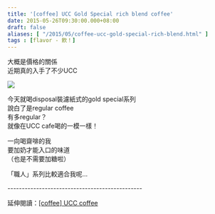 ```yaml
---
title: '[coffee] UCC Gold Special rich blend coffee'
date: 2015-05-26T09:30:00.000+08:00
draft: false
aliases: [ "/2015/05/coffee-ucc-gold-special-rich-blend.html" ]
tags : [flavor - 飲！]
---
```


大概是價格的關係  
近期真的入手了不少UCC  

![](/images/uccgold.jpg)

今天就喝disposal裝濾紙式的gold special系列  
說白了是regular coffee  
有多regular？  
就像在UCC cafe喝的一模一樣！  
  
一向喝齋啡的我  
要加奶才能入口的味道  
（也是不需要加糖啦）  
  
「職人」系列比較適合我呢...  
  
\-----------------------------------------------  
  
延伸閱讀：[\[coffee\] UCC coffee](https://hidie.net/ucccoffee/)
